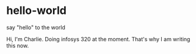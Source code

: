 # hello-world
say "hello" to the world

Hi, I'm Charlie.
Doing infosys 320 at the moment.
That's why I am writing this now.
